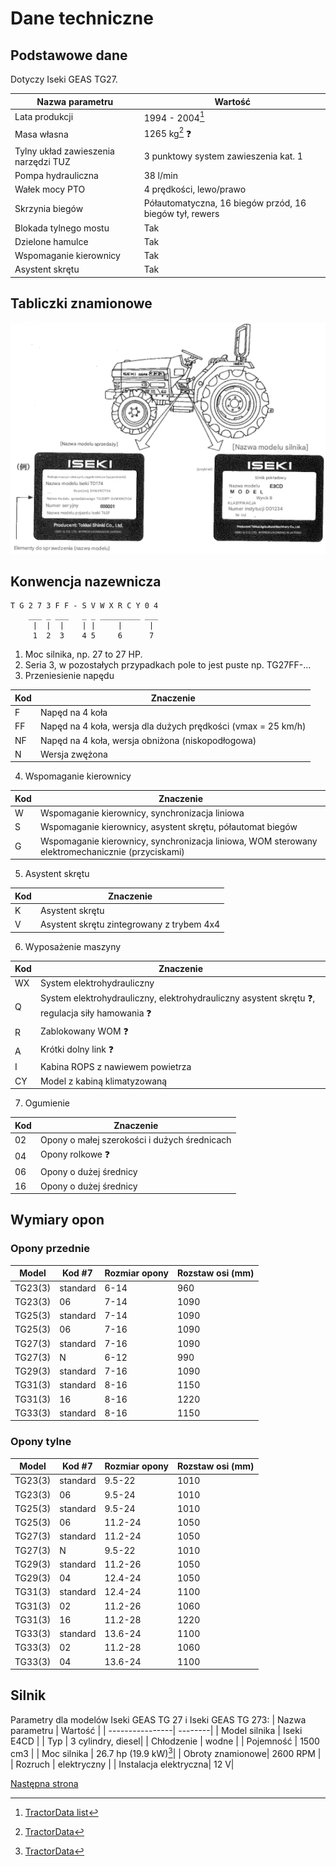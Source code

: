 
# Dane techniczne

## Podstawowe dane 

Dotyczy Iseki GEAS TG27.

| Nazwa parametru | Wartość | 
| --------------- | ------- |
| Lata produkcji | 1994 - 2004[^1]|
| Masa własna | 1265 kg[^2] :question: |
| Tylny układ zawieszenia narzędzi TUZ | 3 punktowy system zawieszenia kat. 1 |
| Pompa hydrauliczna | 38 l/min |
| Wałek mocy PTO | 4 prędkości, lewo/prawo |
| Skrzynia biegów | Półautomatyczna, 16 biegów przód, 16 biegów tył, rewers |
| Blokada tylnego mostu | Tak |
| Dzielone hamulce | Tak |
| Wspomaganie kierownicy | Tak |
| Asystent skrętu | Tak |

## Tabliczki znamionowe

![Lokalizacja tabliczek](../img/01_rys1.png)

## Konwencja nazewnicza

```
T G 2 7 3 F F - S V W X R C Y 0 4
    ___ _ ___   _ _ _________ ___
     |  |  |    | |     |      |
     1  2  3    4 5     6      7 
```
1. Moc silnika, np. 27 to 27 HP.
2. Seria 3, w pozostałych przypadkach pole to jest puste np. TG27FF-...
3. Przeniesienie napędu

| Kod | Znaczenie |
| --- | ----------|
| F | Napęd na 4 koła |
| FF | Napęd na 4 koła, wersja dla dużych prędkości (vmax = 25 km/h) |
| NF | Napęd na 4 koła, wersja obniżona (niskopodłogowa) |
| N | Wersja zwężona |

4. Wspomaganie kierownicy

| Kod | Znaczenie |
| --- | ----------|
| W | Wspomaganie kierownicy, synchronizacja liniowa |
| S | Wspomaganie kierownicy, asystent skrętu, półautomat biegów  |
| G | Wspomaganie kierownicy, synchronizacja liniowa, WOM sterowany elektromechanicznie (przyciskami)|

5. Asystent skrętu

| Kod | Znaczenie |
| --- | ----------|
| K | Asystent skrętu |
| V | Asystent skrętu zintegrowany z trybem 4x4 |

6. Wyposażenie maszyny 

| Kod | Znaczenie |
| --- | ----------|
| WX | System elektrohydrauliczny |
| Q | System elektrohydrauliczny, elektrohydrauliczny asystent skrętu :question:, regulacja siły hamowania :question: |
| R | Zablokowany WOM :question: |
| A | Krótki dolny link :question: |
| I | Kabina ROPS z nawiewem powietrza |
| CY | Model z kabiną klimatyzowaną |

7. Ogumienie

| Kod | Znaczenie |
| --- | ----------|
| 02 | Opony o małej szerokości i dużych średnicach |
| 04 | Opony rolkowe :question: |
| 06 | Opony o dużej średnicy |
| 16 | Opony o dużej średnicy |

## Wymiary opon
### Opony przednie
| Model | Kod #7 | Rozmiar opony | Rozstaw osi (mm)|
| ----- | --- | ------------- | ----------------|
| TG23(3) | standard | 6-14 | 960 |
| TG23(3) | 06 | 7-14 | 1090 |
| TG25(3) | standard | 7-14 | 1090 |
| TG25(3) | 06 | 7-16 | 1090 |
| TG27(3) | standard | 7-16 | 1090 |
| TG27(3) | N | 6-12 | 990 |
| TG29(3) | standard | 7-16 | 1090 |
| TG31(3) | standard | 8-16 | 1150 |
| TG31(3) | 16 | 8-16 | 1220 |
| TG33(3) | standard | 8-16 | 1150 |

### Opony tylne
| Model | Kod #7 | Rozmiar opony | Rozstaw osi (mm)|
| ----- | --- | ------------- | ----------------|
| TG23(3) | standard | 9.5-22 | 1010 |
| TG23(3) | 06 | 9.5-24 | 1010 |
| TG25(3) | standard | 9.5-24 | 1010 |
| TG25(3) | 06 | 11.2-24 | 1050 |
| TG27(3) | standard | 11.2-24 | 1050 |
| TG27(3) | N | 9.5-22 | 1010 |
| TG29(3) | standard | 11.2-26 | 1050 |
| TG29(3) | 04 | 12.4-24 | 1050 |
| TG31(3) | standard | 12.4-24 | 1100 |
| TG31(3) | 02 | 11.2-26 | 1060 |
| TG31(3) | 16 | 11.2-28 | 1220 |
| TG33(3) | standard | 13.6-24 | 1100 |
| TG33(3) | 02 | 11.2-28 | 1060 |
| TG33(3) | 04 | 13.6-24 | 1100 |

## Silnik
Parametry dla modelów Iseki GEAS TG 27 i Iseki GEAS TG 273:
| Nazwa parametru | Wartość |
| ----------------| --------|
| Model silnika   | Iseki E4CD |
| Typ             | 3 cylindry, diesel| 
| Chłodzenie      | wodne |
| Pojemność       | 1500 cm3 |
| Moc silnika     | 26.7 hp (19.9 kW)[^2]|
| Obroty znamionowe| 2600 RPM |
| Rozruch         | elektryczny | 
| Instalacja elektryczna| 12 V|

[Następna strona](./02_uwagi_ogolne.md)

[^1]:[TractorData list](https://www.tractordata.com/farm-tractors/tractor-brands/iseki/iseki-tractors.html)
[^2]:[TractorData](https://www.tractordata.com/farm-tractors/009/5/5/9559-iseki-tg273-engine.html)

